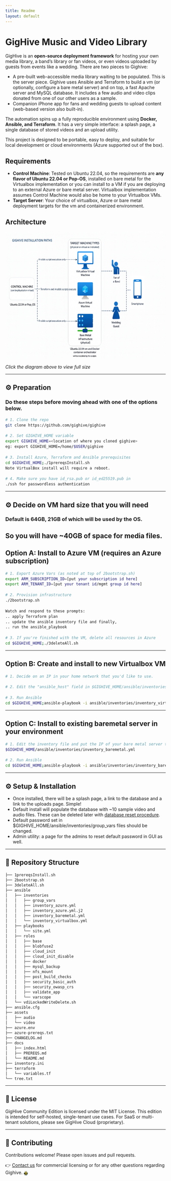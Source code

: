 ```yaml
---
title: Readme
layout: default
---
```

# GigHive Music and Video Library 

GigHive is an **open-source deployment framework** for hosting your own media library, a band’s library or fan videos, or even videos uploaded by guests from events like a wedding.  There are two pieces to Gighive:
- A pre-built web-accessible media library waiting to be populated.  This is the server piece. Gighive uses Ansible and Terraform to build a vm (or optionally, configure a bare metal server) and on top, a fast Apache server and MySQL database. It includes a few audio and video clips donated from one of our other users as a sample.
- Companion iPhone app for fans and wedding guests to upload content (web-based version also built-in).

The automation spins up a fully reproducible environment using **Docker, Ansible, and Terraform**.  It has a very simple interface: a splash page, a single database of stored videos and an upload utility.

This project is designed to be portable, easy to deploy, and suitable for local development or cloud environments (Azure supported out of the box).

## Requirements
- **Control Machine**: Tested on Ubuntu 22.04, so the requirements are **any flavor of Ubuntu 22.04 or Pop-OS**, installed on bare metal for the Virtualbox implementation or you can install to a VM if you are deploying to an external Azure or bare metal server.  Virtualbox implementation assumes Control Machine would also be home to your Virtualbox VMs.
- **Target Server**: Your choice of virtualbox, Azure or bare metal deployment targets for the vm and containerized environment.

## Architecture

<a href="images/architecture.png" target="_blank">
  <img src="images/architecture.png" alt="GigHive Architecture Diagram" height="400" style="cursor: pointer;">
</a>

*Click the diagram above to view full size*

---

## ⚙️ Preparation
### Do these steps before moving ahead with one of the options below.
```bash
# 1. Clone the repo
git clone https://github.com/gighive/gighive

# 2. Set GIGHIVE_HOME variable
export GIGHIVE_HOME=<location of where you cloned gighive>
eg: export GIGHIVE_HOME=/home/$USER/gighive

# 3. Install Azure, Terraform and Ansible prerequisites 
cd $GIGHIVE_HOME;./1prereqsInstall.sh
Note VirtualBox install will require a reboot.

# 4. Make sure you have id_rsa.pub or id_ed25519.pub in 
./ssh for passwordless authentication

```

---

## ⚙️ Decide on VM hard size that you will need
### Default is 64GB, 21GB of which will be used by the OS.  
So you will have ~40GB of space for media files.
---
## Option A: Install to Azure VM (requires an Azure subscription)
```bash
# 1. Export Azure Vars (as noted at top of 2bootstrap.sh)
export ARM_SUBSCRIPTION_ID=[put your subscription id here]
export ARM_TENANT_ID=[put your tenant id/mgmt group id here]

# 2. Provision infrastructure
./2bootstrap.sh

Watch and respond to these prompts:
.. apply Terraform plan 
.. update the ansible inventory file and finally,
.. run the ansible_playbook

# 3. If you're finished with the VM, delete all resources in Azure
cd $GIGHIVE_HOME;./3deleteAll.sh 
```

---
## Option B: Create and install to new Virtualbox VM
```bash
# 1. Decide on an IP in your home network that you'd like to use. 

# 2. Edit the "ansible_host" field in $GIGHIVE_HOME/ansible/inventories/inventory_virtualbox.yml 

# 3. Run Ansible 
cd $GIGHIVE_HOME;ansible-playbook -i ansible/inventories/inventory_virtualbox.yml ansible/playbooks/site.yml --ask-become-pass
```

---
## Option C: Install to existing baremetal server in your environment
```bash
# 1. Edit the inventory file and put the IP of your bare metal server that is prepped for Gighive 
$GIGHIVE_HOME/ansible/inventories/inventory_baremetal.yml

# 2. Run Ansible
cd $GIGHIVE_HOME;ansible-playbook -i ansible/inventories/inventory_baremetal.yml ansible/playbooks/site.yml 
```

---

## ⚙️ Setup & Installation
- Once installed, there will be a splash page, a link to the database and a link to the uploads page. Simple! 
- Default install will populate the database with ~10 sample video and audio files. These can be deleted later with <a href="">database reset procedure</a>.
- Default password set in $GIGHIVE_HOME/ansible/inventories/group_vars files should be changed.
- Admin utility: a page for the admins to reset default password in GUI as well.

---


## 📂 Repository Structure
```
├── 1prereqsInstall.sh
├── 2bootstrap.sh
├── 3deleteAll.sh
├── ansible
│   ├── inventories
│   │   ├── group_vars
│   │   ├── inventory_azure.yml
│   │   ├── inventory_azure.yml.j2
│   │   ├── inventory_baremetal.yml
│   │   └── inventory_virtualbox.yml
│   ├── playbooks
│   │   └── site.yml
│   ├── roles
│   │   ├── base
│   │   ├── blobfuse2
│   │   ├── cloud_init
│   │   ├── cloud_init_disable
│   │   ├── docker
│   │   ├── mysql_backup
│   │   ├── nfs_mount
│   │   ├── post_build_checks
│   │   ├── security_basic_auth
│   │   ├── security_owasp_crs
│   │   ├── validate_app
│   │   └── varscope
│   └── vdiLockedWriteDelete.sh
├── ansible.cfg
├── assets
│   ├── audio
│   └── video
├── azure.env
├── azure-prereqs.txt
├── CHANGELOG.md
├── docs
│   ├── index.html
│   ├── PREREQS.md
│   └── README.md
├── inventory.ini
├── terraform
│   └── variables.tf
└── tree.txt
```

---

## 📜 License
GigHive Community Edition is licensed under the MIT License.
This edition is intended for self-hosted, single-tenant use cases.
For SaaS or multi-tenant solutions, please see GigHive Cloud (proprietary).

---

## 🤝 Contributing
Contributions welcome! Please open issues and pull requests.  

👉 [Contact us](mailto:contactus@gighive.app) for commercial licensing or for any other questions regarding Gighive. <img src="images/beelogo.png" alt="GigHive bee mascot" style="height: 1em; vertical-align: middle;">
